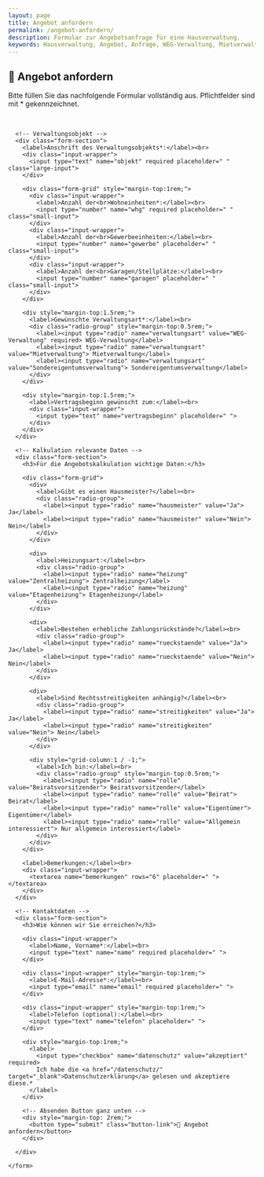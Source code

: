 ```yaml
---
layout: page
title: Angebot anfordern
permalink: /angebot-anfordern/
description: Formular zur Angebotsanfrage für eine Hausverwaltung.
keywords: Hausverwaltung, Angebot, Anfrage, WEG-Verwaltung, Mietverwaltung, Sondereigentum, Verwaltung Hannover
---
```


<style>
  .form-container {
    display: flex;
    justify-content: center;
  }

  .form-wrapper {
    width: 100%;
    max-width: 800px;
  }

  .form-section {
    background: #f9f9f9;
    padding: 2rem;
    margin-bottom: 2rem;
    border-radius: 8px;
    animation: fadeIn 0.8s ease-in;
  }

  .form-grid {
    display: grid;
    grid-template-columns: repeat(3, 1fr);
    gap: 1rem;
  }

  .radio-group {
    display: flex;
    flex-wrap: wrap;
    gap: 1rem;
  }

  label {
    font-weight: 600;
  }

  .input-wrapper {
    position: relative;
  }

  .input-wrapper input:valid:not(:placeholder-shown),
  .input-wrapper textarea:valid:not(:placeholder-shown) {
    border-color: #28a745;
    background-color: #f0fff5;
  }

  .input-wrapper input:valid:not(:placeholder-shown)::after,
  .input-wrapper textarea:valid:not(:placeholder-shown)::after {
    content: '\2713';
    color: #28a745;
    font-weight: bold;
    position: absolute;
    right: 10px;
    top: 50%;
    transform: translateY(-50%);
  }

  input[type="text"],
  input[type="number"],
  input[type="email"],
  textarea {
    background: #fff;
    border: 1px solid #ccc;
    border-radius: 5px;
    padding: 0.5rem;
    box-shadow: 0 1px 3px rgba(0,0,0,0.1);
    transition: border-color 0.3s, box-shadow 0.3s, background-color 0.3s;
    width: 100%;
  }

  .large-input {
    height: 3rem;
  }

  .small-input {
    width: 50%;
  }

  input[type="text"]:focus,
  input[type="number"]:focus,
  input[type="email"]:focus,
  textarea:focus {
    border-color: #0066cc;
    background-color: #f0f8ff;
    box-shadow: 0 0 8px rgba(0,102,204,0.4);
    outline: none;
  }

  .success-message {
    display: none;
    text-align: center;
    background: #e0ffe0;
    padding: 1rem;
    border: 1px solid #00aa00;
    border-radius: 8px;
    margin-top: 2rem;
    font-size: 1.2rem;
    color: #006600;
  }

  .button-link {
    font-size: 1.3rem;
    padding: 1rem 2rem;
    width: 100%;
    margin-top: 2rem;
  }

  @keyframes fadeIn {
    from { opacity: 0; transform: translateY(20px); }
    to { opacity: 1; transform: translateY(0); }
  }
</style>

## 📝 Angebot anfordern

Bitte füllen Sie das nachfolgende Formular vollständig aus. Pflichtfelder sind mit * gekennzeichnet.

<div id="success" class="success-message">
  🎉 Vielen Dank für Ihre Anfrage! Wir melden uns schnellstmöglich bei Ihnen.
</div>

<div class="form-container">
  <div class="form-wrapper">
    <form id="anfrageForm" action="angebot-senden.php" method="POST" style="margin-top:2rem;" novalidate>

      <!-- Verwaltungsobjekt -->
      <div class="form-section">
        <label>Anschrift des Verwaltungsobjekts*:</label><br>
        <div class="input-wrapper">
          <input type="text" name="objekt" required placeholder=" " class="large-input">
        </div>

        <div class="form-grid" style="margin-top:1rem;">
          <div class="input-wrapper">
            <label>Anzahl der<br>Wohneinheiten*:</label><br>
            <input type="number" name="whg" required placeholder=" " class="small-input">
          </div>
          <div class="input-wrapper">
            <label>Anzahl der<br>Gewerbeeinheiten:</label><br>
            <input type="number" name="gewerbe" placeholder=" " class="small-input">
          </div>
          <div class="input-wrapper">
            <label>Anzahl der<br>Garagen/Stellplätze:</label><br>
            <input type="number" name="garagen" placeholder=" " class="small-input">
          </div>
        </div>

        <div style="margin-top:1.5rem;">
          <label>Gewünschte Verwaltungsart*:</label><br>
          <div class="radio-group" style="margin-top:0.5rem;">
            <label><input type="radio" name="verwaltungsart" value="WEG-Verwaltung" required> WEG-Verwaltung</label>
            <label><input type="radio" name="verwaltungsart" value="Mietverwaltung"> Mietverwaltung</label>
            <label><input type="radio" name="verwaltungsart" value="Sondereigentumsverwaltung"> Sondereigentumsverwaltung</label>
          </div>
        </div>

        <div style="margin-top:1.5rem;">
          <label>Vertragsbeginn gewünscht zum:</label><br>
          <div class="input-wrapper">
            <input type="text" name="vertragsbeginn" placeholder=" ">
          </div>
        </div>
      </div>

      <!-- Kalkulation relevante Daten -->
      <div class="form-section">
        <h3>Für die Angebotskalkulation wichtige Daten:</h3>

        <div class="form-grid">
          <div>
            <label>Gibt es einen Hausmeister?</label><br>
            <div class="radio-group">
              <label><input type="radio" name="hausmeister" value="Ja"> Ja</label>
              <label><input type="radio" name="hausmeister" value="Nein"> Nein</label>
            </div>
          </div>

          <div>
            <label>Heizungsart:</label><br>
            <div class="radio-group">
              <label><input type="radio" name="heizung" value="Zentralheizung"> Zentralheizung</label>
              <label><input type="radio" name="heizung" value="Etagenheizung"> Etagenheizung</label>
            </div>
          </div>

          <div>
            <label>Bestehen erhebliche Zahlungsrückstände?</label><br>
            <div class="radio-group">
              <label><input type="radio" name="rueckstaende" value="Ja"> Ja</label>
              <label><input type="radio" name="rueckstaende" value="Nein"> Nein</label>
            </div>
          </div>

          <div>
            <label>Sind Rechtsstreitigkeiten anhängig?</label><br>
            <div class="radio-group">
              <label><input type="radio" name="streitigkeiten" value="Ja"> Ja</label>
              <label><input type="radio" name="streitigkeiten" value="Nein"> Nein</label>
            </div>
          </div>

          <div style="grid-column:1 / -1;">
            <label>Ich bin:</label><br>
            <div class="radio-group" style="margin-top:0.5rem;">
              <label><input type="radio" name="rolle" value="Beiratsvorsitzender"> Beiratsvorsitzender</label>
              <label><input type="radio" name="rolle" value="Beirat"> Beirat</label>
              <label><input type="radio" name="rolle" value="Eigentümer"> Eigentümer</label>
              <label><input type="radio" name="rolle" value="Allgemein interessiert"> Nur allgemein interessiert</label>
            </div>
          </div>
        </div>

        <label>Bemerkungen:</label><br>
        <div class="input-wrapper">
          <textarea name="bemerkungen" rows="6" placeholder=" "></textarea>
        </div>
      </div>

      <!-- Kontaktdaten -->
      <div class="form-section">
        <h3>Wie können wir Sie erreichen?</h3>

        <div class="input-wrapper">
          <label>Name, Vorname*:</label><br>
          <input type="text" name="name" required placeholder=" ">
        </div>

        <div class="input-wrapper" style="margin-top:1rem;">
          <label>E-Mail-Adresse*:</label><br>
          <input type="email" name="email" required placeholder=" ">
        </div>

        <div class="input-wrapper" style="margin-top:1rem;">
          <label>Telefon (optional):</label><br>
          <input type="text" name="telefon" placeholder=" ">
        </div>

        <div style="margin-top:1rem;">
          <label>
            <input type="checkbox" name="datenschutz" value="akzeptiert" required>
            Ich habe die <a href="/datenschutz/" target="_blank">Datenschutzerklärung</a> gelesen und akzeptiere diese.*
          </label>
        </div>

        <!-- Absenden Button ganz unten -->
        <div style="margin-top: 2rem;">
          <button type="submit" class="button-link">📄 Angebot anfordern</button>
        </div>

      </div>

    </form>
  </div>
</div>

<script>
  document.getElementById('anfrageForm').addEventListener('submit', function(event) {
    event.preventDefault();
    document.getElementById('anfrageForm').style.display = 'none';
    document.getElementById('success').style.display = 'block';
  });
</script>
